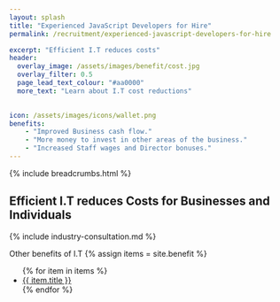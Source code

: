 ```yaml
---
layout: splash 
title: "Experienced JavaScript Developers for Hire"
permalink: /recruitment/experienced-javascript-developers-for-hire

excerpt: "Efficient I.T reduces costs"
header:
  overlay_image: /assets/images/benefit/cost.jpg
  overlay_filter: 0.5 
  page_lead_text_colour: "#aa0000"
  more_text: "Learn about I.T cost reductions"

  
icon: /assets/images/icons/wallet.png
benefits:
    - "Improved Business cash flow."
    - "More money to invest in other areas of the business."
    - "Increased Staff wages and Director bonuses."
---
```


{% include breadcrumbs.html %}

## Efficient I.T reduces Costs for Businesses and Individuals

{% include industry-consultation.md %}

Other benefits of I.T
{% assign items = site.benefit %}
<ul class="">
    {% for item in items %}
        <li><a href="{{ item.url }}">{{ item.title }}</a></li>
    {% endfor %}
</ul>
